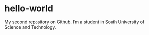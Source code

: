 # hello-world
My second repository on Github.
I'm a student in South University of Science and Technology.
